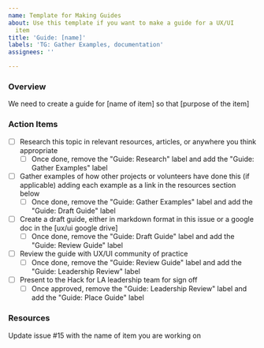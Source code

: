 ```yaml
---
name: Template for Making Guides
about: Use this template if you want to make a guide for a UX/UI
  item
title: 'Guide: [name]'
labels: 'TG: Gather Examples, documentation'
assignees: ''

---
```


### Overview
We need to create a guide for [name of item] so that [purpose of the item]

### Action Items
- [ ] Research this topic in relevant resources, articles, or anywhere you think appropriate
   - [ ] Once done, remove the "Guide: Research" label and add the "Guide: Gather Examples" label
- [ ] Gather examples of how other projects or volunteers have done this (if applicable) adding each example as a link in the resources section below
   - [ ] Once done, remove the "Guide: Gather Examples" label and add the "Guide: Draft Guide" label
- [ ] Create a draft guide, either in markdown format in this issue or a google doc in the [ux/ui google drive]
    - [ ] Once done, remove the "Guide: Draft Guide" label and add the "Guide: Review Guide" label
- [ ] Review the guide with UX/UI community of practice
   - [ ] Once done, remove the "Guide: Review Guide" label and add the "Guide: Leadership Review" label
- [ ] Present to the Hack for LA leadership team for sign off
   - [ ] Once approved, remove the "Guide: Leadership Review" label and add the "Guide: Place Guide" label

### Resources
Update issue #15 with the name of item you are working on
